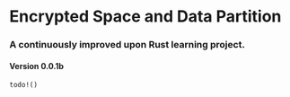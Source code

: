 # Encrypted Space and Data Partition
### A continuously improved upon Rust learning project.
#### Version 0.0.1b
```todo!()```